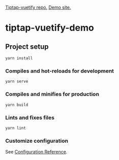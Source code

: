 [Tiptap-vuetify repo.](https://github.com/iliyaZelenko/tiptap-vuetify)
[Demo site.](https://iliyazelenko.github.io/tiptap-vuetify-demo/)

# tiptap-vuetify-demo

## Project setup
```
yarn install
```

### Compiles and hot-reloads for development
```
yarn serve
```

### Compiles and minifies for production
```
yarn build
```

### Lints and fixes files
```
yarn lint
```

### Customize configuration
See [Configuration Reference](https://cli.vuejs.org/config/).
